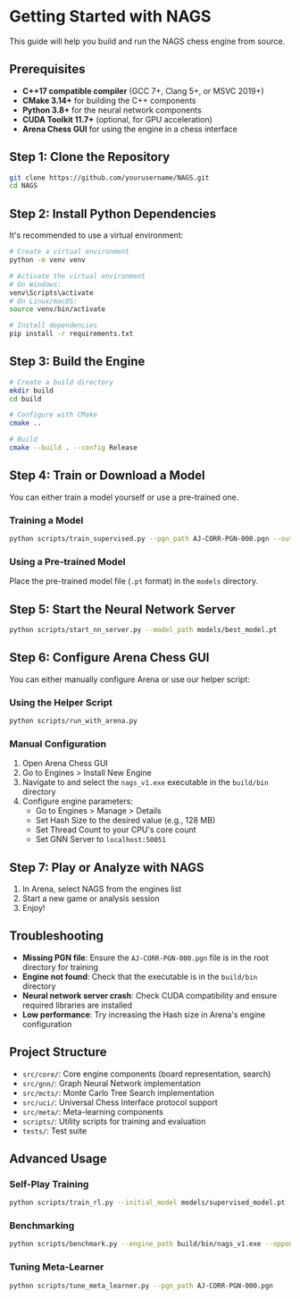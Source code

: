 # Getting Started with NAGS

This guide will help you build and run the NAGS chess engine from source.

## Prerequisites

- **C++17 compatible compiler** (GCC 7+, Clang 5+, or MSVC 2019+)
- **CMake 3.14+** for building the C++ components
- **Python 3.8+** for the neural network components
- **CUDA Toolkit 11.7+** (optional, for GPU acceleration)
- **Arena Chess GUI** for using the engine in a chess interface

## Step 1: Clone the Repository

```bash
git clone https://github.com/yourusername/NAGS.git
cd NAGS
```

## Step 2: Install Python Dependencies

It's recommended to use a virtual environment:

```bash
# Create a virtual environment
python -m venv venv

# Activate the virtual environment
# On Windows:
venv\Scripts\activate
# On Linux/macOS:
source venv/bin/activate

# Install dependencies
pip install -r requirements.txt
```

## Step 3: Build the Engine

```bash
# Create a build directory
mkdir build
cd build

# Configure with CMake
cmake ..

# Build
cmake --build . --config Release
```

## Step 4: Train or Download a Model

You can either train a model yourself or use a pre-trained one.

### Training a Model

```bash
python scripts/train_supervised.py --pgn_path AJ-CORR-PGN-000.pgn --output_dir models
```

### Using a Pre-trained Model

Place the pre-trained model file (`.pt` format) in the `models` directory.

## Step 5: Start the Neural Network Server

```bash
python scripts/start_nn_server.py --model_path models/best_model.pt
```

## Step 6: Configure Arena Chess GUI

You can either manually configure Arena or use our helper script:

### Using the Helper Script

```bash
python scripts/run_with_arena.py
```

### Manual Configuration

1. Open Arena Chess GUI
2. Go to Engines > Install New Engine
3. Navigate to and select the `nags_v1.exe` executable in the `build/bin` directory
4. Configure engine parameters:
   - Go to Engines > Manage > Details
   - Set Hash Size to the desired value (e.g., 128 MB)
   - Set Thread Count to your CPU's core count
   - Set GNN Server to `localhost:50051`

## Step 7: Play or Analyze with NAGS

1. In Arena, select NAGS from the engines list
2. Start a new game or analysis session
3. Enjoy!

## Troubleshooting

- **Missing PGN file**: Ensure the `AJ-CORR-PGN-000.pgn` file is in the root directory for training
- **Engine not found**: Check that the executable is in the `build/bin` directory
- **Neural network server crash**: Check CUDA compatibility and ensure required libraries are installed
- **Low performance**: Try increasing the Hash size in Arena's engine configuration

## Project Structure

- `src/core/`: Core engine components (board representation, search)
- `src/gnn/`: Graph Neural Network implementation
- `src/mcts/`: Monte Carlo Tree Search implementation
- `src/uci/`: Universal Chess Interface protocol support
- `src/meta/`: Meta-learning components
- `scripts/`: Utility scripts for training and evaluation
- `tests/`: Test suite

## Advanced Usage

### Self-Play Training

```bash
python scripts/train_rl.py --initial_model models/supervised_model.pt
```

### Benchmarking

```bash
python scripts/benchmark.py --engine_path build/bin/nags_v1.exe --opponent stockfish
```

### Tuning Meta-Learner

```bash
python scripts/tune_meta_learner.py --pgn_path AJ-CORR-PGN-000.pgn
``` 